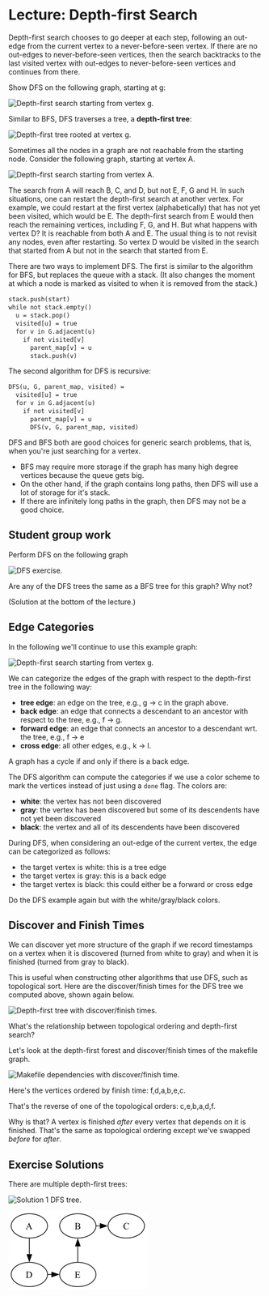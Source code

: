 # Lecture: Depth-first Search

Depth-first search chooses to go deeper at each step, following an out-edge
from the current vertex to a never-before-seen vertex. If there are no
out-edges to never-before-seen vertices, then the search backtracks to
the last visited vertex with out-edges to never-before-seen vertices
and continues from there.

Show DFS on the following graph, starting at g:

![**Depth-first search starting from vertex g.**](./digraph2.png)

Similar to BFS, DFS traverses a tree, a **depth-first tree**:

![**Depth-first tree rooted at vertex g.**](./digraph6.png)

Sometimes all the nodes in a graph are not reachable from the
starting node. Consider the following graph, starting at vertex A.

![**Depth-first search starting from vertex A.**](./digraph15.png)

The search from A will reach B, C, and D, but not E, F, G and H.
In such situations, one can restart the depth-first search
at another vertex. For example, we could restart at the first vertex
(alphabetically) that has not yet been visited, which would be E.
The depth-first search from E would then reach the remaining vertices,
including F, G, and H. But what happens with vertex D? It is reachable
from both A and E. The usual thing is to not revisit any nodes,
even after restarting. So vertex D would be visited in the search
that started from A but not in the search that started from E.

There are two ways to implement DFS. The first is similar to the
algorithm for BFS, but replaces the queue with a stack.  (It also
changes the moment at which a node is marked as visited to when
it is removed from the stack.)

    stack.push(start)
    while not stack.empty()
      u = stack.pop()
      visited[u] = true
      for v in G.adjacent(u)
        if not visited[v]
          parent_map[v] = u
          stack.push(v)

The second algorithm for DFS is recursive:

    DFS(u, G, parent_map, visited) =
      visited[u] = true
      for v in G.adjacent(u)
        if not visited[v]
          parent_map[v] = u
          DFS(v, G, parent_map, visited)

DFS and BFS both are good choices for generic search problems, that is,
when you're just searching for a vertex.

- BFS may require more storage if the graph has many high degree
  vertices because the queue gets big. 
- On the other hand, if the graph contains long paths, then DFS
  will use a lot of storage for it's stack.
- If there are infinitely long paths in the graph, then DFS
  may not be a good choice.

## Student group work

Perform DFS on the following graph

![**DFS exercise.**](./digraph4.png)

Are any of the DFS trees the same as a BFS tree for this graph?
Why not?

(Solution at the bottom of the lecture.)


## Edge Categories

In the following we'll continue to use this example graph:

![**Depth-first search starting from vertex g.**](./digraph2.png)

We can categorize the edges of the graph with respect to the depth-first 
tree in the following way:
- **tree edge**: an edge on the tree, e.g., g → c in the graph above.
- **back edge**: an edge that connects a descendant to an ancestor
  with respect to the tree, e.g., f → g.
- **forward edge**: an edge that connects an ancestor to a descendant
  wrt. the tree, e.g., f → e
- **cross edge**: all other edges, e.g., k → l.

A graph has a cycle if and only if there is a back edge.

The DFS algorithm can compute the categories if we use a color
scheme to mark the vertices instead of just using a `done` flag.
The colors are:
- **white**: the vertex has not been discovered
- **gray**: the vertex has been discovered but some of its descendents
  have not yet been discovered
- **black**: the vertex and all of its descendents have been discovered

During DFS, when considering an out-edge of the current vertex, the edge
can be categorized as follows:
- the target vertex is white: this is a tree edge
- the target vertex is gray: this is a back edge
- the target vertex is black: this could either be a forward or cross edge

Do the DFS example again but with the white/gray/black colors.

## Discover and Finish Times

We can discover yet more structure of the graph if we record
timestamps on a vertex when it is discovered (turned from white to
gray) and when it is finished (turned from gray to black).

This is useful when constructing other algorithms that use DFS,
such as topological sort. Here are the discover/finish times
for the DFS tree we computed above, shown again below.

![**Depth-first tree with discover/finish times.**](./digraph10.png)

What's the relationship between topological ordering and depth-first
search?

Let's look at the depth-first forest and discover/finish
times of the makefile graph.

![**Makefile dependencies with discover/finish time.**](./digraph9.png)

Here's the vertices ordered by finish time:
f,d,a,b,e,c.

That's the reverse of one of the topological orders:
c,e,b,a,d,f.

Why is that? A vertex is finished *after* every vertex that depends
on it is finished. That's the same as topological ordering
except we've swapped *before* for *after*.

## Exercise Solutions

There are multiple depth-first trees:

![**Solution 1 DFS tree.**](./digraph7.png)

![**Solution 2 DFS tree.**](./digraph8.png)


